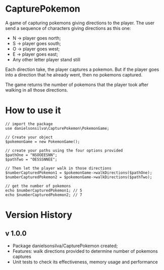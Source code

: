 # CapturePokemon

A game of capturing pokemons giving directions to the player.
The user send a sequence of characters giving directions as this one:

- N -> player goes north;
- S -> player goes south;
- O -> player goes west;
- E -> player goes east;
- Any other letter player stand still

Each direction take, the player captures a pokemon. But if the player goes into
a direction that he already went, then no pokemons captured.

The game returns the number of pokemons that the player took after walking in
all those directions.

# How to use it

```
// import the package
use danielsonsilva\CapturePokemon\PokemonGame;

// Create your object
$pokemonGame = new PokemonGame();

// create your paths using the four options provided
$pathOne = "NSOOEESNN";
$pathTwo = "OESSSNNEE";

// Then let the player walk in those directions
$numberCapturedPokemon1 = $pokemonGame->walkDirections($pathOne);
$numberCapturedPokemon2 = $pokemonGame->walkDirections($pathTwo);

// get the number of pokemons
echo $numberCapturedPokemon1; // 5
echo $numberCapturedPokemon2; // 7
```

# Version History

## v 1.0.0

- Package danielsonsilva/CapturePokemon created;
- Features: walk directions provided to determine number of pokemons captures
- Unit tests to check its effectiveness, memory usage and performance
